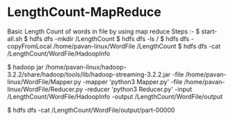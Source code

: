 # LengthCount-MapReduce
Basic Length Count of words in file by using map reduce
Steps :-
$ start-all.sh
$ hdfs dfs -mkdir /LengthCount
$ hdfs dfs -ls /
$ hdfs dfs -copyFromLocal /home/pavan-linux/WordFile /LengthCount
$ hdfs dfs -cat /LengthCount/WordFile/HadoopInfo

$ hadoop jar 
/home/pavan-linux/hadoop-3.2.2/share/hadoop/tools/lib/hadoop-streaming-3.2.2.jar 
-file /home/pavan-linux/WordFile/Mapper.py -mapper 'python3 Mapper.py' -file 
/home/pavan-linux/WordFile/Reducer.py -reducer 'python3 Reducer.py' -input 
/LengthCount/WordFile/HadoopInfo -output /LengthCount/WordFile/output

$ hdfs dfs -cat /LengthCount/WordFile/output/part-00000
